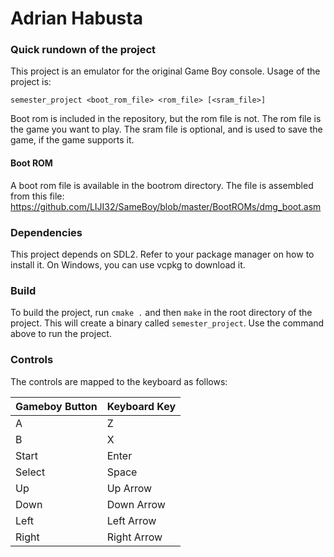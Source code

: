 # Adrian Habusta

### Quick rundown of the project
This project is an emulator for the original Game Boy console. Usage of the project is:

`semester_project <boot_rom_file> <rom_file> [<sram_file>]` 

Boot rom is included in the repository, but the rom file is not. The rom file is the game you want to play. The sram 
file is optional, and is used to save the game, if the game supports it.

#### Boot ROM
A boot rom file is available in the bootrom directory. The file is assembled from this file:
https://github.com/LIJI32/SameBoy/blob/master/BootROMs/dmg_boot.asm

### Dependencies
This project depends on SDL2. Refer to your package manager on how to install it. On Windows, you can use vcpkg to 
download it.

### Build
To build the project, run `cmake .` and then `make` in the root directory of the project.
This will create a binary called `semester_project`. Use the command above to run the project.

### Controls
The controls are mapped to the keyboard as follows:

| Gameboy Button | Keyboard Key |
|----------------|--------------|
| A              | Z            |
| B              | X            |
| Start          | Enter        |
| Select         | Space        |
| Up             | Up Arrow     |
| Down           | Down Arrow   |
| Left           | Left Arrow   |
| Right          | Right Arrow  |
